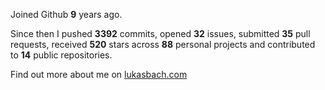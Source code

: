 Joined Github **9** years ago.

Since then I pushed **3392** commits, opened **32** issues, submitted **35** pull requests, received **520** stars across **88** personal projects and contributed to **14** public repositories.

Find out more about me on [lukasbach.com](https://lukasbach.com)
